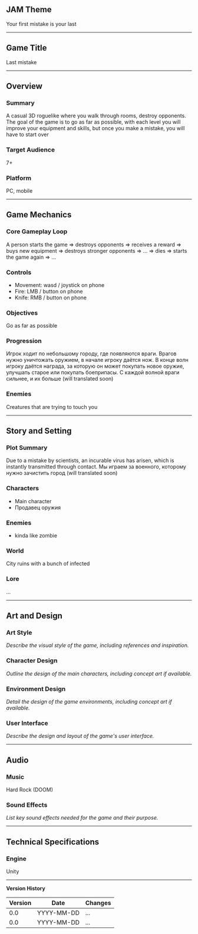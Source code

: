 ## JAM Theme

Your first mistake is your last

---

## Game Title

Last mistake

---

## Overview

### Summary

A casual 3D roguelike where you walk through rooms, destroy opponents. The goal of the game is to go as far as possible, with each level you will improve your equipment and skills, but once you make a mistake, you will have to start over

### Target Audience

7+

### Platform

PC, mobile

---

## Game Mechanics

### Core Gameplay Loop

A person starts the game => destroys opponents => receives a reward => buys new equipment => destroys stronger opponents => ... => dies => starts the game again => ...

### Controls

- Movement: wasd / joystick on phone
- Fire: LMB / button on phone
- Knife: RMB / button on phone

### Objectives

Go as far as possible

### Progression

Игрок ходит по небольшому городу, где появляются враги. Врагов нужно уничтожать оружием, в начале игроку даётся нож. В конце волн игроку даётся награда, за которую он может покупать новое оружие, улучшать старое или покупать боеприпасы. С каждой волной враги сильнее, и их больше (will translated soon)

### Enemies

Creatures that are trying to touch you

---

## Story and Setting

### Plot Summary

Due to a mistake by scientists, an incurable virus has arisen, which is instantly transmitted through contact. Мы играем за военного, которому нужно зачистить город (will translated soon)

### Characters

- Main character
- Продавец оружия

### Enemies
- kinda like zombie 

### World

City ruins with a bunch of infected

### Lore

...

---

## Art and Design

### Art Style

*Describe the visual style of the game, including references and inspiration.*

### Character Design

*Outline the design of the main characters, including concept art if available.*

### Environment Design

*Detail the design of the game environments, including concept art if available.*

### User Interface
*Describe the design and layout of the game's user interface.*

---

## Audio

### Music

Hard Rock (DOOM)

### Sound Effects

*List key sound effects needed for the game and their purpose.*

---

## Technical Specifications

### Engine

Unity

---

**Version History**

| Version | Date       | Changes                          |
|---------|------------|----------------------------------|
| 0.0     | YYYY-MM-DD | ...                    |
| 0.0     | YYYY-MM-DD | ...           |